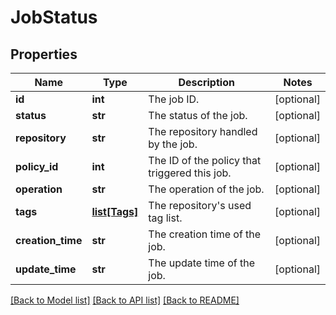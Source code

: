 # JobStatus

## Properties
Name | Type | Description | Notes
------------ | ------------- | ------------- | -------------
**id** | **int** | The job ID. | [optional] 
**status** | **str** | The status of the job. | [optional] 
**repository** | **str** | The repository handled by the job. | [optional] 
**policy_id** | **int** | The ID of the policy that triggered this job. | [optional] 
**operation** | **str** | The operation of the job. | [optional] 
**tags** | [**list[Tags]**](Tags.md) | The repository&#39;s used tag list. | [optional] 
**creation_time** | **str** | The creation time of the job. | [optional] 
**update_time** | **str** | The update time of the job. | [optional] 

[[Back to Model list]](../README.md#documentation-for-models) [[Back to API list]](../README.md#documentation-for-api-endpoints) [[Back to README]](../README.md)


